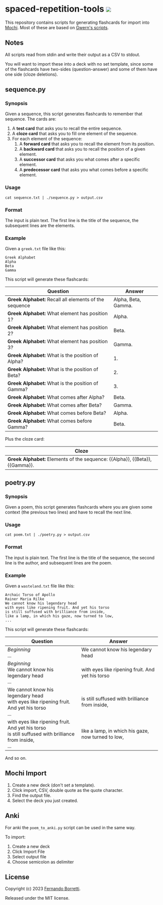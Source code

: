 # spaced-repetition-tools ![](https://github.com/eudoxia0/spaced-repetition-tools/actions/workflows/test.yaml/badge.svg)

This repository contains scripts for generating flashcards for import into
[Mochi][mochi]. Most of these are based on [Gwern's scripts][gwern].

[mochi]: https://mochi.cards/
[gwern]: https://gwern.net/spaced-repetition

## Notes

All scripts read from stdin and write their output as a CSV to stdout.

You will want to import these into a deck with no set template, since some of
the flashcards have two-sides (question-answer) and some of them have one side
(cloze deletions).

## sequence.py

### Synopsis

Given a sequence, this script generates flashcards to remember that sequence. The cards are:

1. A **test card** that asks you to recall the entire sequence.
1. A **cloze card** that asks you to fill one element of the sequence.
1. For each element of the sequence:
   1. A **forward card** that asks you to recall the element from its position.
   1. A **backward card** that asks you to recall the position of a given element.
   1. A **successor card** that asks you what comes after a specific element.
   1. A **predecessor card** that asks you what comes before a specific element.

### Usage

```
cat sequence.txt | ./sequence.py > output.csv
```

### Format

The input is plain text. The first line is the title of the sequence, the
subsequent lines are the elements.

### Example

Given a `greek.txt` file like this:

```
Greek Alphabet
Alpha
Beta
Gamma
```

This script will generate these flashcards:

| Question                                                | Answer              |
|---------------------------------------------------------|---------------------|
| **Greek Alphabet:** Recall all elements of the sequence | Alpha, Beta, Gamma. |
| **Greek Alphabet:** What element has position 1?        | Alpha.              |
| **Greek Alphabet:** What element has position 2?        | Beta.               |
| **Greek Alphabet:** What element has position 3?        | Gamma.              |
| **Greek Alphabet:** What is the position of Alpha?      | 1.                  |
| **Greek Alphabet:** What is the position of Beta?       | 2.                  |
| **Greek Alphabet:** What is the position of Gamma?      | 3.                  |
| **Greek Alphabet:** What comes after Alpha?             | Beta.               |
| **Greek Alphabet:** What comes after Beta?              | Gamma.              |
| **Greek Alphabet:** What comes before Beta?             | Alpha.              |
| **Greek Alphabet:** What comes before Gamma?            | Beta.               |

Plus the cloze card:

| Cloze                                                                         |
|-------------------------------------------------------------------------------|
| **Greek Alphabet:** Elements of the sequence: {{Alpha}}, {{Beta}}, {{Gamma}}. |

## poetry.py

### Synopsis

Given a poem, this script generates flashcards where you are given some context
(the previous two lines) and have to recall the next line.

### Usage

```
cat poem.txt | ./poetry.py > output.csv
```

### Format

The input is plain text. The first line is the title of the sequence, the second
line is the author, and subsequent lines are the poem.

### Example

Given a `wasteland.txt` file like this:

```
Archaic Torso of Apollo
Rainer Maria Rilke
We cannot know his legendary head
with eyes like ripening fruit. And yet his torso
is still suffused with brilliance from inside,
like a lamp, in which his gaze, now turned to low,
...
```

This script will generate these flashcards:

<table>
  <thead>
    <tr>
      <th>Question</th>
      <th>Answer</th>
    </tr>
  </thead>
  <tbody>
    <tr>
      <td>
        <i>Beginning</i><br>
        ...
      </td>
      <td>
        We cannot know his legendary head
      </td>
    </tr>
    <tr>
      <td>
        <i>Beginning</i><br>
        We cannot know his legendary head<br>
        ...
      </td>
      <td>
         with eyes like ripening fruit. And yet his torso
      </td>
    </tr>
    <tr>
      <td>
        We cannot know his legendary head<br>
        with eyes like ripening fruit. And yet his torso<br>
        ...
      </td>
      <td>
         is still suffused with brilliance from inside,
      </td>
    </tr>
    <tr>
      <td>
        with eyes like ripening fruit. And yet his torso<br>
         is still suffused with brilliance from inside,<br>
        ...
      </td>
      <td>
         like a lamp, in which his gaze, now turned to low,
      </td>
    </tr>
  </tbody>
</table>

And so on.


## Mochi Import

1. Create a new deck (don't set a template).
2. Click import, CSV, double quote as the quote character.
3. Find the output file.
4. Select the deck you just created.

## Anki

For anki the `poem_to_anki.py` script can be used in the same way.

To import:
1. Create a new deck
2. Click Import File
3. Select output file
4. Choose semicolon as delimiter

## License

Copyright (c) 2023 [Fernando Borretti](https://borretti.me/).

Released under the MIT license.
